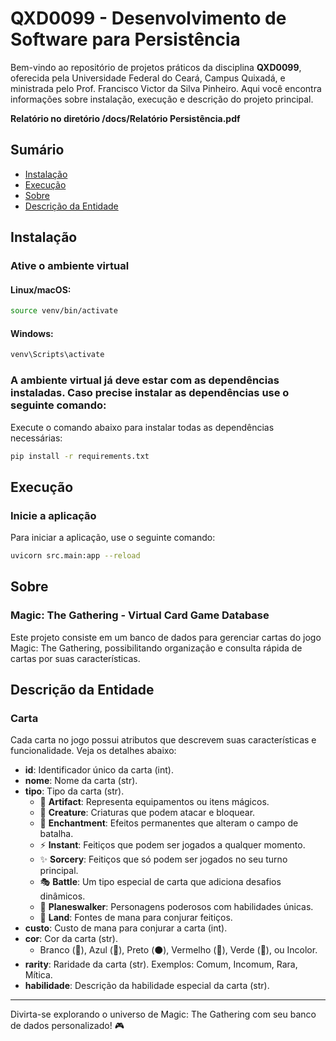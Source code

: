 # QXD0099 - Desenvolvimento de Software para Persistência

Bem-vindo ao repositório de projetos práticos da disciplina **QXD0099**, oferecida pela Universidade Federal do Ceará, Campus Quixadá, e ministrada pelo Prof. Francisco Victor da Silva Pinheiro. Aqui você encontra informações sobre instalação, execução e descrição do projeto principal.

**Relatório no diretório /docs/Relatório Persistência.pdf**

## Sumário

- [Instalação](#instalação)
- [Execução](#execução)
- [Sobre](#sobre)
- [Descrição da Entidade](#descrição-da-entidade)

## Instalação

### Ative o ambiente virtual

#### Linux/macOS:
```bash
source venv/bin/activate
```

#### Windows:
```bash
venv\Scripts\activate
```

### A ambiente virtual já deve estar com as dependências instaladas. Caso precise instalar as dependências use o seguinte comando:
Execute o comando abaixo para instalar todas as dependências necessárias:
```bash
pip install -r requirements.txt
```

## Execução

### Inicie a aplicação
Para iniciar a aplicação, use o seguinte comando:
```bash
uvicorn src.main:app --reload
```

## Sobre

### Magic: The Gathering - Virtual Card Game Database

Este projeto consiste em um banco de dados para gerenciar cartas do jogo Magic: The Gathering, possibilitando organização e consulta rápida de cartas por suas características.

## Descrição da Entidade

### Carta

Cada carta no jogo possui atributos que descrevem suas características e funcionalidade. Veja os detalhes abaixo:

- **id**: Identificador único da carta (int).
- **nome**: Nome da carta (str).
- **tipo**: Tipo da carta (str).
  - 🔧 **Artifact**: Representa equipamentos ou itens mágicos.
  - 💖 **Creature**: Criaturas que podem atacar e bloquear.
  - 🌌 **Enchantment**: Efeitos permanentes que alteram o campo de batalha.
  - ⚡ **Instant**: Feitiços que podem ser jogados a qualquer momento.
  - ✨ **Sorcery**: Feitiços que só podem ser jogados no seu turno principal.
  - 🎭 **Battle**: Um tipo especial de carta que adiciona desafios dinâmicos.
  - 🌠 **Planeswalker**: Personagens poderosos com habilidades únicas.
  - 🌱 **Land**: Fontes de mana para conjurar feitiços.
- **custo**: Custo de mana para conjurar a carta (int).
- **cor**: Cor da carta (str).
  - Branco (💜), Azul (💙), Preto (⚫), Vermelho (🔴), Verde (💚), ou Incolor.
- **rarity**: Raridade da carta (str). Exemplos: Comum, Incomum, Rara, Mítica.
- **habilidade**: Descrição da habilidade especial da carta (str).

---

Divirta-se explorando o universo de Magic: The Gathering com seu banco de dados personalizado! 🎮

